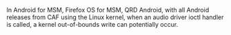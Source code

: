In Android for MSM, Firefox OS for MSM, QRD Android, with all Android releases from CAF using the Linux kernel, when an audio driver ioctl handler is called, a kernel out-of-bounds write can potentially occur.